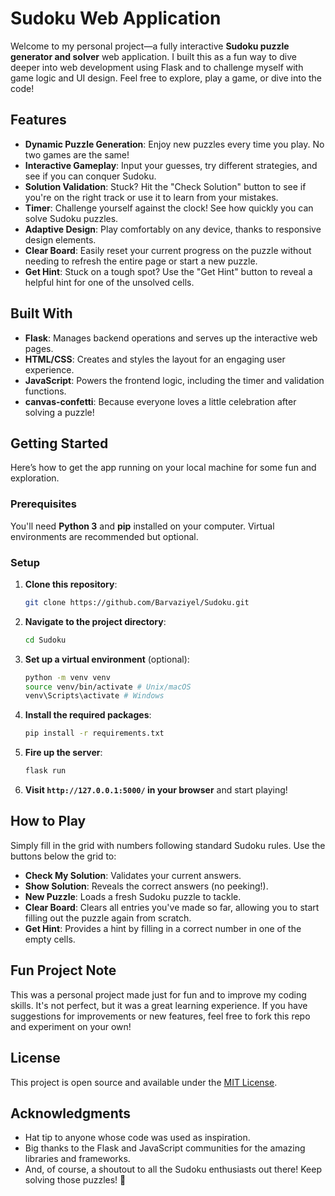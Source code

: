 # Sudoku Web Application

Welcome to my personal project—a fully interactive **Sudoku puzzle generator and solver** web application. I built this as a fun way to dive deeper into web development using Flask and to challenge myself with game logic and UI design. Feel free to explore, play a game, or dive into the code!

## Features

- **Dynamic Puzzle Generation**: Enjoy new puzzles every time you play. No two games are the same!
- **Interactive Gameplay**: Input your guesses, try different strategies, and see if you can conquer Sudoku.
- **Solution Validation**: Stuck? Hit the "Check Solution" button to see if you're on the right track or use it to learn from your mistakes.
- **Timer**: Challenge yourself against the clock! See how quickly you can solve Sudoku puzzles.
- **Adaptive Design**: Play comfortably on any device, thanks to responsive design elements.
- **Clear Board**: Easily reset your current progress on the puzzle without needing to refresh the entire page or start a new puzzle.
- **Get Hint**: Stuck on a tough spot? Use the "Get Hint" button to reveal a helpful hint for one of the unsolved cells.

## Built With

- **Flask**: Manages backend operations and serves up the interactive web pages.
- **HTML/CSS**: Creates and styles the layout for an engaging user experience.
- **JavaScript**: Powers the frontend logic, including the timer and validation functions.
- **canvas-confetti**: Because everyone loves a little celebration after solving a puzzle!

## Getting Started

Here’s how to get the app running on your local machine for some fun and exploration.

### Prerequisites

You'll need **Python 3** and **pip** installed on your computer. Virtual environments are recommended but optional.

### Setup

1. **Clone this repository**:
    ```bash
    git clone https://github.com/Barvaziyel/Sudoku.git

2. **Navigate to the project directory**:
    ```bash
    cd Sudoku

3. **Set up a virtual environment** (optional):
    ```bash
    python -m venv venv
    source venv/bin/activate # Unix/macOS
    venv\Scripts\activate # Windows

4. **Install the required packages**:
    ```bash
    pip install -r requirements.txt

5. **Fire up the server**:
    ```bash
    flask run

6. **Visit `http://127.0.0.1:5000/` in your browser** and start playing!

## How to Play

Simply fill in the grid with numbers following standard Sudoku rules. Use the buttons below the grid to:
- **Check My Solution**: Validates your current answers.
- **Show Solution**: Reveals the correct answers (no peeking!).
- **New Puzzle**: Loads a fresh Sudoku puzzle to tackle.
- **Clear Board**: Clears all entries you've made so far, allowing you to start filling out the puzzle again from scratch.
- **Get Hint**: Provides a hint by filling in a correct number in one of the empty cells.


## Fun Project Note

This was a personal project made just for fun and to improve my coding skills. It's not perfect, but it was a great learning experience. If you have suggestions for improvements or new features, feel free to fork this repo and experiment on your own!

## License

This project is open source and available under the [MIT License](LICENSE.txt).

## Acknowledgments

- Hat tip to anyone whose code was used as inspiration.
- Big thanks to the Flask and JavaScript communities for the amazing libraries and frameworks.
- And, of course, a shoutout to all the Sudoku enthusiasts out there! Keep solving those puzzles! 🧩